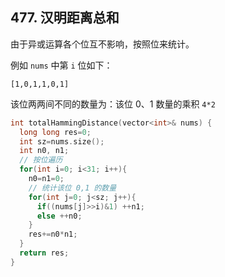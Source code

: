 ## 477. 汉明距离总和

由于异或运算各个位互不影响，按照位来统计。

例如 `nums` 中第 `i` 位如下：

```
[1,0,1,1,0,1]
```

该位两两间不同的数量为：该位 0、1 数量的乘积 `4*2`

```cpp
int totalHammingDistance(vector<int>& nums) {
  long long res=0;
  int sz=nums.size();
  int n0, n1;
  // 按位遍历
  for(int i=0; i<31; i++){
    n0=n1=0;
    // 统计该位 0,1 的数量
    for(int j=0; j<sz; j++){
      if((nums[j]>>i)&1) ++n1;
      else ++n0;
    }
    res+=n0*n1;
  }
  return res;
}
```